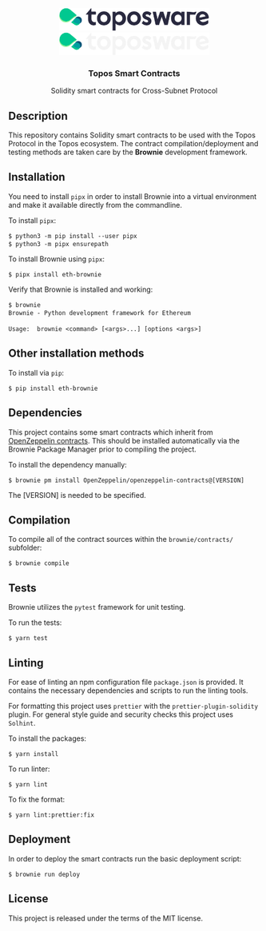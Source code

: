 
<div id="top"></div>
<!-- PROJECT LOGO -->
<br />
<div align="center">

  <img src="./.github/assets/logo.png#gh-light-mode-only" alt="Logo" width="300">
  <img src="./.github/assets/logo_dark.png#gh-dark-mode-only" alt="Logo" width="300">

  <h3 align="center">Topos Smart Contracts</h3>

  <p align="center">
    Solidity smart contracts for Cross-Subnet Protocol
  </p>
</div>

## Description

This repository contains Solidity smart contracts to be used with the Topos Protocol in the Topos ecosystem. The contract compilation/deployment and testing methods are taken care by the **Brownie** development framework.

## Installation

You need to install `pipx` in order to install Brownie into a virtual environment and make it available directly from the commandline.

To install `pipx`:
```
$ python3 -m pip install --user pipx
$ python3 -m pipx ensurepath
```

To install Brownie using `pipx`:
```
$ pipx install eth-brownie
```

Verify that Brownie is installed and working:
```
$ brownie
Brownie - Python development framework for Ethereum

Usage:  brownie <command> [<args>...] [options <args>]
```

## Other installation methods

To install via `pip`:
```
$ pip install eth-brownie
```

## Dependencies

This project contains some smart contracts which inherit from  [OpenZeppelin contracts](https://github.com/OpenZeppelin/openzeppelin-contracts). This should be installed automatically via the Brownie Package Manager prior to compiling the project.

To install the dependency manually:
```
$ brownie pm install OpenZeppelin/openzeppelin-contracts@[VERSION]
```
The [VERSION] is needed to be specified.

## Compilation

To compile all of the contract sources within the `brownie/contracts/` subfolder:
```
$ brownie compile
```

## Tests

Brownie utilizes the `pytest` framework for unit testing.

To run the tests:
```
$ yarn test
```

## Linting
For ease of linting an npm configuration file `package.json` is provided. It contains the necessary dependencies and scripts to run the linting tools.

For formatting this project uses `prettier` with the `prettier-plugin-solidity` plugin. For general style guide and security checks this project uses `Solhint`.

To install the packages:
```
$ yarn install
```

To run linter:
```
$ yarn lint
```

To fix the format:
```
$ yarn lint:prettier:fix
```

## Deployment

In order to deploy the smart contracts run the basic deployment script:

```
$ brownie run deploy
```

## License

This project is released under the terms of the MIT license.
